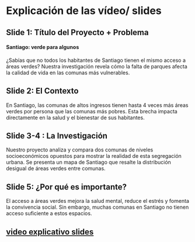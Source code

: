 # Explicación de las vídeo/ slides


## Slide 1: Título del Proyecto + Problema

#### Santiago: verde para algunos

¿Sabías que no todos los habitantes de Santiago tienen el mismo acceso a áreas verdes? Nuestra investigación revela cómo la falta de parques afecta la calidad de vida en las comunas más vulnerables.

## Slide 2: El Contexto

En Santiago, las comunas de altos ingresos tienen hasta 4 veces más áreas verdes por persona que las comunas más pobres. Esta brecha impacta directamente en la salud y el bienestar de sus habitantes.

## Slide 3-4 : La Investigación

Nuestro proyecto analiza y compara dos comunas de niveles socioeconómicos opuestos para mostrar la realidad de esta segregación urbana.
Se presenta un mapa de Santiago que resalte la distribución desigual de áreas verdes entre comunas.

## Slide 5: ¿Por qué es importante?

El acceso a áreas verdes mejora la salud mental, reduce el estrés y fomenta la convivencia social. Sin embargo, muchas comunas en Santiago no tienen acceso suficiente a estos espacios.


## [video explicativo slides](https://youtu.be/CmRDvnjv5ZU)



